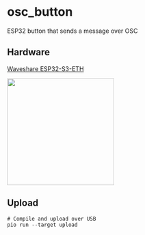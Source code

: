 # osc_button
ESP32 button that sends a message over OSC

## Hardware

[Waveshare ESP32-S3-ETH](https://www.waveshare.com/wiki/ESP32-S3-ETH#Other_resource_link)

<img src="https://www.waveshare.com/w/upload/e/e0/ESP32-S3-ETH-details-15.jpg" width=250/>


## Upload

    # Compile and upload over USB
    pio run --target upload
